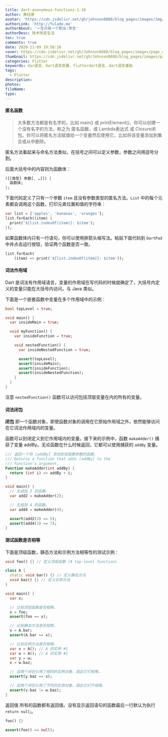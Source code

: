 ```yaml
---
title: dart-anonymous-functions-1-10
author: 弗拉德
avatar: 'https://cdn.jsdelivr.net/gh/johnson8888/blog_pages/images/img/avatar.jpg'
authorLink: 'http://fulade.me'
authorAbout: '一生只有一个职业:学生'
authorDesc: 技术改变生活
toc: true
comments: true
date: 2020-11-09 19:58:16
cover: https://cdn.jsdelivr.net/gh/Johnson8888/blog_pages/images/page_conver_control_flow_statements.jpg
thumbnail: https://cdn.jsdelivr.net/gh/Johnson8888/blog_pages/images/page_conver_control_flow_statements.jpg
categories: Flutter
keywords: dar语言，dart语言变量，flutterdart语言，dart语言基础
tags:
  - Flutter
description:
photos:
fileName:
type:
---
```



#### **匿名函数**
>大多数方法都是有名字的，比如 main() 或 printElement()。你可以创建一个没有名字的方法，称之为 匿名函数，或 Lambda表达式 或 Closure闭包。你可以将匿名方法赋值给一个变量然后使用它，比如将该变量添加到集合或从中删除。

匿名方法看起来与命名方法类似，在括号之间可以定义参数，参数之间用逗号分割。

后面大括号中的内容则为函数体：
```Dart
([[类型] 参数[, …]]) {
  函数体;
};
```
下面代码定义了只有一个参数 `item` 且没有参数类型的匿名方法。`List` 中的每个元素都会调用这个函数，打印元素位置和值的字符串：
```Dart
var list = ['apples', 'bananas', 'oranges'];
list.forEach((item) {
  print('${list.indexOf(item)}: $item');
});
```


如果函数体内只有一行语句，你可以使用胖箭头缩写法。粘贴下面代码到 `DartPad` 中并点击运行按钮，验证两个函数是否一致。
```Dart
list.forEach(
    (item) => print('${list.indexOf(item)}: $item'));
```
#### **词法作用域**
Dart 是词法有作用域语言，变量的作用域在写代码的时候就确定了，大括号内定义的变量只能在大括号内访问，与 Java 类似。

下面是一个嵌套函数中变量在多个作用域中的示例：

``` Dart
bool topLevel = true;

void main() {
  var insideMain = true;

  void myFunction() {
    var insideFunction = true;

    void nestedFunction() {
      var insideNestedFunction = true;

      assert(topLevel);
      assert(insideMain);
      assert(insideFunction);
      assert(insideNestedFunction);
    }
  }
}
```
注意 `nestedFunction()` 函数可以访问包括顶层变量在内的所有的变量。

#### **词法闭包**
**闭包** 即一个函数对象，即使函数对象的调用在它原始作用域之外，依然能够访问在它词法作用域内的变量。

函数可以封闭定义到它作用域内的变量。接下来的示例中，函数 `makeAdder()` 捕获了变量 addBy。无论函数在什么时候返回，它都可以使用捕获的 `addBy` 变量。
``` Dart
/// 返回一个将 [addBy] 添加到该函数参数的函数。
/// Returns a function that adds [addBy] to the
/// function's argument.
Function makeAdder(int addBy) {
  return (int i) => addBy + i;
}

void main() {
  // 生成加 2 的函数。
  var add2 = makeAdder(2);

  // 生成加 4 的函数。
  var add4 = makeAdder(4);

  assert(add2(3) == 5);
  assert(add4(3) == 7);
}
```
#### **测试函数是否相等**
下面是顶级函数，静态方法和示例方法相等性的测试示例：
``` Dart
void foo() {} // 定义顶层函数 (A top-level function)

class A {
  static void bar() {} // 定义静态方法
  void baz() {} // 定义实例方法
}

void main() {
  var x;

  // 比较顶层函数是否相等。
  x = foo;
  assert(foo == x);

  // 比较静态方法是否相等。
  x = A.bar;
  assert(A.bar == x);

  // 比较实例方法是否相等。
  var v = A(); // A 的实例 #1
  var w = A(); // A 的实例 #2
  var y = w;
  x = w.baz;

  // 这两个闭包引用了相同的实例对象，因此它们相等。
  assert(y.baz == x);

  // 这两个闭包引用了不同的实例对象，因此它们不相等。
  assert(v.baz != w.baz);
}
```
返回值
所有的函数都有返回值。没有显示返回语句的函数最后一行默认为执行 `return null`;。
``` Dart
foo() {}

assert(foo() == null);
```
